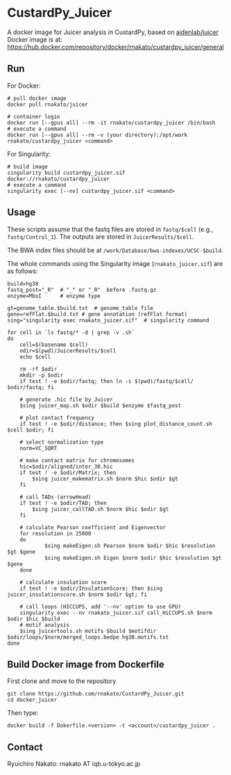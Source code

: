 # CustardPy_Juicer

A docker image for Juicer analysis in CustardPy, based on [aidenlab/juicer](https://hub.docker.com/r/aidenlab/juicer)
Docker image is at: https://hub.docker.com/repository/docker/rnakato/custardpy_juicer/general

## Run

For Docker:

    # pull docker image
    docker pull rnakato/juicer

    # container login
    docker run [--gpus all] --rm -it rnakato/custardpy_juicer /bin/bash
    # execute a command
    docker run [--gpus all] --rm -v (your directory):/opt/work rnakato/custardpy_juicer <command>

For Singularity:

    # build image
    singularity build custardpy_juicer.sif docker://rnakato/custardpy_juicer
    # execute a command
    singularity exec [--nv] custardpy_juicer.sif <command>

## Usage

These scripts assume that the fastq files are stored in `fastq/$cell` (e.g., `fastq/Control_1`).
The outputs are stored in `JuicerResults/$cell`.

The BWA index files should be at `/work/Database/bwa-indexes/UCSC-$build`.

The whole commands using the Singularity image (`rnakato_juicer.sif`) are as follows:

    build=hg38
    fastq_post="_R"  # "_" or "_R"  before .fastq.gz
    enzyme=MboI      # enzyme type

    gt=genome_table.$build.txt  # genome_table file
    gene=refFlat.$build.txt # gene annotation (refFlat format)
    sing="singularity exec rnakato_juicer.sif"  # singularity command

    for cell in `ls fastq/* -d | grep -v .sh`
    do
        cell=$(basename $cell)
        odir=$(pwd)/JuicerResults/$cell
        echo $cell

        rm -rf $odir
        mkdir -p $odir
        if test ! -e $odir/fastq; then ln -s $(pwd)/fastq/$cell/ $odir/fastq; fi

        # generate .hic file by Juicer
        $sing juicer_map.sh $odir $build $enzyme $fastq_post

        # plot contact frequency
        if test ! -e $odir/distance; then $sing plot_distance_count.sh $cell $odir; fi

        # select normalization type
        norm=VC_SQRT

        # make contact matrix for chromosomes
        hic=$odir/aligned/inter_30.hic
        if test ! -e $odir/Matrix; then
            $sing juicer_makematrix.sh $norm $hic $odir $gt
        fi

        # call TADs (arrowHead)
        if test ! -e $odir/TAD; then
            $sing juicer_callTAD.sh $norm $hic $odir $gt
        fi

        # calculate Pearson coefficient and Eigenvector
        for resolution in 25000
        do
                $sing makeEigen.sh Pearson $norm $odir $hic $resolution $gt $gene
                $sing makeEigen.sh Eigen $norm $odir $hic $resolution $gt $gene
        done

        # calculate insulation score
        if test ! -e $odir/InsulationScore; then $sing juicer_insulationscore.sh $norm $odir $gt; fi

        # call loops (HICCUPS, add '--nv' option to use GPU)
        singularity exec --nv rnakato_juicer.sif call_HiCCUPS.sh $norm $odir $hic $build
        # motif analysis
        $sing juicertools.sh motifs $build $motifdir $odir/loops/$norm/merged_loops.bedpe hg38.motifs.txt
    done


## Build Docker image from Dockerfile
First clone and move to the repository

    git clone https://github.com/rnakato/CustardPy_Juicer.git
    cd docker_juicer

Then type:

    docker build -f Dokerfile.<version> -t <account>/custardpy_juicer .

## Contact

Ryuichiro Nakato: rnakato AT iqb.u-tokyo.ac.jp
